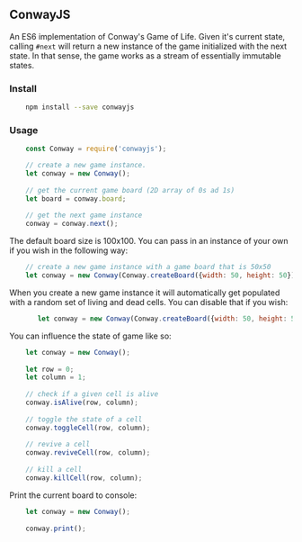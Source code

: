 ## ConwayJS

An ES6 implementation of Conway's Game of Life. Given it's current state, calling ```#next``` will return a new instance
of the game initialized with the next state. In that sense, the game works as a stream of essentially immutable states.

### Install
```bash
    npm install --save conwayjs
```

### Usage

```javascript
    const Conway = require('conwayjs');

    // create a new game instance.
    let conway = new Conway();
    
    // get the current game board (2D array of 0s ad 1s)
    let board = conway.board;
    
    // get the next game instance
    conway = conway.next();
```

The default board size is 100x100. You can pass in an instance of your own if you wish in 
the following way:

```javascript
    // create a new game instance with a game board that is 50x50
    let conway = new Conway(Conway.createBoard({width: 50, height: 50}));
```

When you create a new game instance it will automatically get populated with a random set of living and dead cells. You can
disable that if you wish:

```javascript
       let conway = new Conway(Conway.createBoard({width: 50, height: 50, preFill: false})); 
```

You can influence the state of game like so:

```javascript
    let conway = new Conway();
    
    let row = 0;
    let column = 1;
    
    // check if a given cell is alive
    conway.isAlive(row, column);
    
    // toggle the state of a cell 
    conway.toggleCell(row, column);
    
    // revive a cell
    conway.reviveCell(row, column);
    
    // kill a cell
    conway.killCell(row, column);
```

Print the current board to console:

```javascript
    let conway = new Conway();
    
    conway.print();
```
